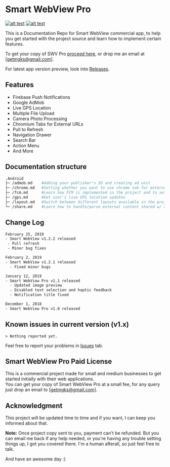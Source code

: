 # Smart WebView Pro

[![alt text](https://img.shields.io/badge/version-1.x-orange.svg "SWV Pro v1.x")](https://github.com/voinsource/SmartWebView-Pro) [![alt text](https://img.shields.io/badge/purchase-SWV%20Pro-brightgreen.svg "Get SWV Pro")](https://voinsource.github.io/SmartWebView-Pro/)

This is a Documentation Repo for Smart WebView commercial app, to help you get started with the project source and learn how to implement certain features.<br>

To get your copy of SWV Pro [proceed here](https://voinsource.github.io/SmartWebView-Pro/), or drop me an email at [getmgks@gmail.com].

For latest app version preview, look into [Releases](https://github.com/voinsource/SmartWebView-Pro/releases).

## Features
* Firebase Push Notifications
* Google AdMob
* Live GPS Location
* Multiple File Upload
* Camera Photo Processing
* Chromium Tabs for External URLs
* Pull to Refresh
* Navigation Drawer
* Search Bar
* Action Menu
* And More

## Documentation structure
```bash
.Android
├─ /admob.md    #Adding your publisher's ID and creating ad unit
├─ /chrome.md   #Setting whether you want to use chrome tab for external users or default browsers
├─ /fcm.md      #Learn how FCM is implemented in the project and to set it up for your server script
├─ /gps.md      #Get user's live GPS location updates
├─ /layout.md   #Switch between different layouts available in the project w/ accordance to your requirement
└─ /share.md    #Learn how to handle/parse external content shared w/ app
```

## Change Log
```bash
February 25, 2019
- Smart WebView v1.2.2 released
 - Pull refresh
 - Minor bug fixes

February 2, 2019
- Smart WebView v1.2.1 released
  - Fixed minor bugs

January 12, 2019
- Smart WebView Pro v1.1 released
  - Updated image preview
  - Disabled text selection and haptic feedback
  - Notification title fixed

December 1, 2018
- Smart WebView Pro v1.0 released
```

## Known issues in current version (v1.x)
```
> Nothing reported yet.
```
Feel free to report your problems in [Issues](https://github.com/voinsource/SmartWebView-Pro/issues) tab.

## Smart WebView Pro Paid License
This is a commercial project made for small and medium businesses to get started initially with their web applications.<br>
You can get your copy of Smart WebView Pro at a small fee, for any query just drop an email to [getmgks@gmail.com].

## Acknowledgment
This project will be updated time to time and if you want, I can keep you informed about that.

**Note:** Once project copy sent to you, payment can't be refunded. But you can email me back if any help needed, or you're having any trouble setting things up, I got you covered there. I'm a human afterall, so just feel free to talk.

And have an awesome day :)
